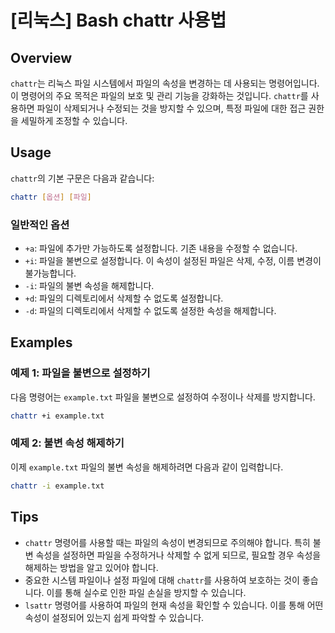 # [리눅스] Bash chattr 사용법

## Overview
`chattr`는 리눅스 파일 시스템에서 파일의 속성을 변경하는 데 사용되는 명령어입니다. 이 명령어의 주요 목적은 파일의 보호 및 관리 기능을 강화하는 것입니다. `chattr`를 사용하면 파일이 삭제되거나 수정되는 것을 방지할 수 있으며, 특정 파일에 대한 접근 권한을 세밀하게 조정할 수 있습니다.

## Usage
`chattr`의 기본 구문은 다음과 같습니다:

```bash
chattr [옵션] [파일]
```

### 일반적인 옵션
- `+a`: 파일에 추가만 가능하도록 설정합니다. 기존 내용을 수정할 수 없습니다.
- `+i`: 파일을 불변으로 설정합니다. 이 속성이 설정된 파일은 삭제, 수정, 이름 변경이 불가능합니다.
- `-i`: 파일의 불변 속성을 해제합니다.
- `+d`: 파일의 디렉토리에서 삭제할 수 없도록 설정합니다.
- `-d`: 파일의 디렉토리에서 삭제할 수 없도록 설정한 속성을 해제합니다.

## Examples
### 예제 1: 파일을 불변으로 설정하기
다음 명령어는 `example.txt` 파일을 불변으로 설정하여 수정이나 삭제를 방지합니다.

```bash
chattr +i example.txt
```

### 예제 2: 불변 속성 해제하기
이제 `example.txt` 파일의 불변 속성을 해제하려면 다음과 같이 입력합니다.

```bash
chattr -i example.txt
```

## Tips
- `chattr` 명령어를 사용할 때는 파일의 속성이 변경되므로 주의해야 합니다. 특히 불변 속성을 설정하면 파일을 수정하거나 삭제할 수 없게 되므로, 필요할 경우 속성을 해제하는 방법을 알고 있어야 합니다.
- 중요한 시스템 파일이나 설정 파일에 대해 `chattr`를 사용하여 보호하는 것이 좋습니다. 이를 통해 실수로 인한 파일 손실을 방지할 수 있습니다.
- `lsattr` 명령어를 사용하여 파일의 현재 속성을 확인할 수 있습니다. 이를 통해 어떤 속성이 설정되어 있는지 쉽게 파악할 수 있습니다.
